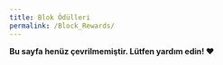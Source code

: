 ```yaml
---
title: Blok Ödülleri
permalink: /Block_Rewards/
---
```


**Bu sayfa henüz çevrilmemiştir. Lütfen yardım edin! ❤**
